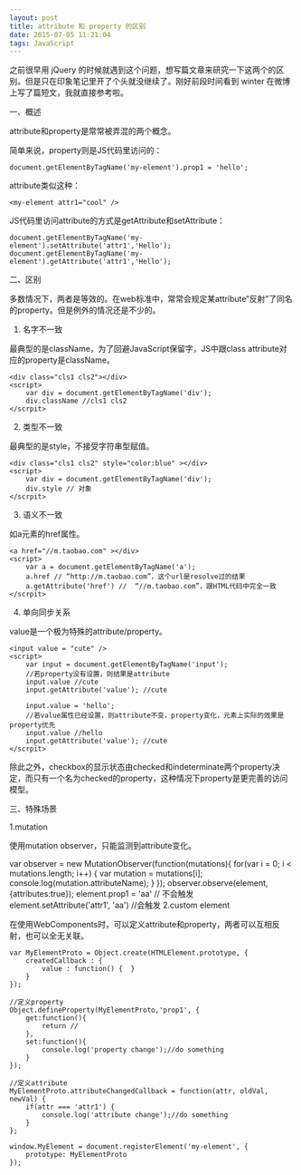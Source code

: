 ```yaml
---
layout: post
title: attribute 和 property 的区别
date: 2015-07-05 11:21:04
tags: JavaScript
---
```



之前很早用 jQuery 的时候就遇到这个问题，想写篇文章来研究一下这两个的区别。但是只在印象笔记里开了个头就没继续了。刚好前段时间看到 winter 在微博上写了篇短文，我就直接参考啦。

一、概述

attribute和property是常常被弄混的两个概念。

简单来说，property则是JS代码里访问的：

    document.getElementByTagName('my-element').prop1 = 'hello';
attribute类似这种：

    <my-element attr1="cool" />
JS代码里访问attribute的方式是getAttribute和setAttribute：

    document.getElementByTagName('my-element').setAttribute('attr1','Hello');
    document.getElementByTagName('my-element').getAttribute('attr1','Hello');

二、区别

多数情况下，两者是等效的。在web标准中，常常会规定某attribute“反射”了同名的property。但是例外的情况还是不少的。

1. 名字不一致

最典型的是className，为了回避JavaScript保留字，JS中跟class attribute对应的property是className。

    <div class="cls1 cls2"></div>
    <script>
        var div = document.getElementByTagName('div');
        div.className //cls1 cls2
    </scrpit>
2. 类型不一致

最典型的是style，不接受字符串型赋值。

    <div class="cls1 cls2" style="color:blue" ></div>
    <script>
        var div = document.getElementByTagName('div');
        div.style // 对象
    </scrpit>
3. 语义不一致

如a元素的href属性。

    <a href="//m.taobao.com" ></div>
    <script>
        var a = document.getElementByTagName('a');
        a.href // “http://m.taobao.com”，这个url是resolve过的结果
        a.getAttribute('href') //  “//m.taobao.com”，跟HTML代码中完全一致
    </scrpit>
4. 单向同步关系

value是一个极为特殊的attribute/property。

    <input value = "cute" />
    <script>
        var input = document.getElementByTagName('input');
        //若property没有设置，则结果是attribute
        input.value //cute
        input.getAttribute('value'); //cute

        input.value = 'hello';
        //若value属性已经设置，则attribute不变，property变化，元素上实际的效果是property优先
        input.value //hello
        input.getAttribute('value'); //cute
    </scrpit>
除此之外，checkbox的显示状态由checked和indeterminate两个property决定，而只有一个名为checked的property，这种情况下property是更完善的访问模型。

三、特殊场景

1.mutation

使用mutation observer，只能监测到attribute变化。

  var observer = new MutationObserver(function(mutations){
      for(var i = 0; i < mutations.length; i++) {
          var mutation = mutations[i];
          console.log(mutation.attributeName);
      }
  });
  observer.observe(element,{attributes:true});
  element.prop1 = 'aa' // 不会触发
  element.setAttribute('attr1', 'aa') //会触发
2.custom element

在使用WebComponents时，可以定义attribute和property，两者可以互相反射，也可以全无关联。

    var MyElementProto = Object.create(HTMLElement.prototype, {
        createdCallback : { 
            value : function() {  }
        }
    });

    //定义property
    Object.defineProperty(MyElementProto,'prop1', {
        get:function(){
            return //
        },
        set:function(){
            console.log('property change');//do something
        }
    });

    //定义attribute
    MyElementProto.attributeChangedCallback = function(attr, oldVal, newVal) {
        if(attr === 'attr1') {
            console.log('attribute change');//do something
        }
    };

    window.MyElement = document.registerElement('my-element', {
        prototype: MyElementProto
    });



